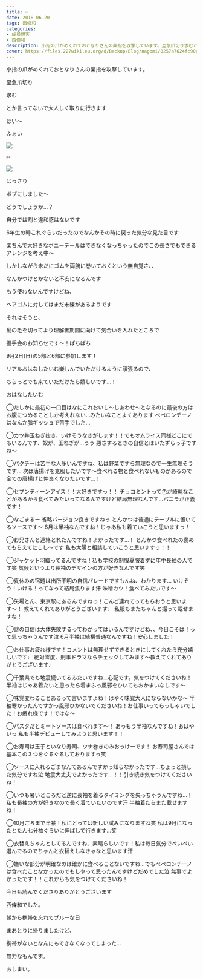 ```yaml
---
title: ✂︎
date: 2018-06-20
tags: 西條和
categories: 
- 成员博客
- 西條和
description: 小指の爪がめくれておとなりさんの薬指を攻撃しています。至急爪切り求むとか言ってないで大人しく取りに行きます...
cover: https://files.227wiki.eu.org/d/Backup/Blog/nagomi/0257a7624fc90c2edcde706a9dfac.jpg 
---
```










小指の爪がめくれておとなりさんの薬指を攻撃しています。











至急爪切り





求む
















とか言ってないで大人しく取りに行きます










ほい〜












ふぁい






![](https://files.227wiki.eu.org/d/Backup/Blog/nagomi/0257a7624fc90c2edcde706a9dfac.jpg)





✂︎






![](https://files.227wiki.eu.org/d/Backup/Blog/nagomi/0257a7624fc90c2edcde706a9dfac-01.jpg)












ばっさり










ボブにしました〜










どうでしょうか…？












自分では割と違和感はないです









6年生の時これぐらいだったのでなんかその時に戻った気分な見た目です







楽ちんで大好きなポニーテールはできなくなっちゃったのでこの長さでもできるアレンジを考え中〜












しかしながら未だにゴムを両腕に巻いておくという無自覚さ、、










なんかつけとかないと不安になるんです










もう使わないんですけどね、











ヘアゴムに対してはまだ未練があるようです












それはそうと、



髪の毛を切ってより理解者期間に向けて気合いを入れたところで










握手会のお知らせです〜！ぱちぱち










9月2日(日)の5部と6部に参加します！







リアルおはなしたいむ楽しんでいただけるように頑張るので、



ちらっとでも来ていただけたら嬉しいです…！













おはなしたいむ



◯たしかに最初の一口目はなにこれおいし〜しあわせ〜となるのに最後の方はお腹につめることしか考えれない…みたいなことよくあります
ペペロンチーノはなんか脂ギッシュで苦手でした…






◯カツ丼玉ねぎ抜き、いけそうなきがします！！でもオムライス同様どこにでもいるんです、奴が、玉ねぎが…うう
悪さするときの自信とはいたずらっ子ですね〜





◯パクチーは苦手な人多いんですね、私は野菜ですら無理なので一生無理そうです…
次は唐揚げを克服したいです〜食べれる物と食べれないものがあるので全ての唐揚げと仲良くなりたいです…！






◯セブンティーンアイス！！大好きですっ！！
チョコミントって色が綺麗なことがあるから食べてみたいってなるんですけど結局無理なんです…バニラが正義です！






◯なごまるー
省略バージョン良きですねっ
とんかつは普通にテーブルに置いてるソースです〜
6月は半袖なんですね！じゃあ私も着ていこうと思いますっ！





◯お兄さんと連絡とれたんですね！よかったです…！
とんかつ食べれたの褒めてもらえてにしし〜です
私も太陽と相談していこうと思いますっ！！






◯ジャケット羽織ってるんですね！私も学校の制服夏服着ずに年中長袖の人です笑
気候というより長袖のデザインの方が好きなんです笑






◯夏休みの宿題は出所不明の自信パレードですもんね、わかります…
いけそう！いける！ってなって結局焦ります汗
味噌カツ！食べてみたいです〜







◯矢場とん、東京駅にあるんですねっ！こんど連れてってもらおうと思います〜！
教えてくれてありがとうございます♩
私服もまたちゃんと撮って載せますね！








◯謎の自信は大体失敗するってわかってはいるんですけどね、、今日こそは！って思っちゃうんです泣
6月半袖は結構普通なんですね！安心しました！







◯お仕事お疲れ様です！コメントは無理せずできるときにしてくれたら充分嬉しいです♩
絶対零度、刑事ドラマならチェックしてみます〜教えてくれてありがとうございます♩






◯千葉県でも地震続いてるみたいですね…心配です。気をつけてくださいね！
半袖はじゃあ着たいと思ったら着まふっ風邪をひいてもおかまいなしです〜





◯味覚変わることあるって言いますよね！はやく味覚大人にならないかな〜
半袖寒かったんですかっ風邪ひかないでくださいね！お仕事いってらっしゃいでした！お疲れ様です！ではな〜








◯パスタだとミートソースは食べれます〜！
あっもう半袖なんですね！おはやいっ
私も半袖デビューしてみようと思います！！





◯お寿司は玉子といなり寿司、ツナ巻きのみおっけーです！
お寿司屋さんでは基本この３つをぐるぐるしておりますっ笑







◯ソースに入れるごまなんてあるんですかっ知らなかったです…ちょっと損した気分ですね泣
地震大丈夫でよかったです…！！引き続き気をつけてくださいね！






◯いつも暑いところだと逆に長袖を着るタイミングを失っちゃうんですね…！私も長袖の方が好きなので長く着ていたいのです汗
半袖着たらまた載せますね！






◯10月ごろまで半袖！私にとっては新しい試みになりますね笑
私は9月になったとたん七分袖ぐらいに伸ばして行きます…笑





◯衣替えちゃんとしてるんですね、素晴らしいです！私は毎日気分でぺいぺい選んでるのでちゃんと衣替えしなきゃなと思います汗






◯嫌いな部分が明確なのは確かに食べることないですね…でもペペロンチーノは食べたことなかったのでもしやって思ったんですけどだめでした泣
無事でよかったです！！これからも気をつけてくださいね！











今日も読んでくださりありがとうございます











西條和でした。










朝から携帯を忘れてブルーな日







まあとりに帰りましたけど、








携帯がないとなんにもできなくなってしまった…







無力なもんです。








おしまい。


